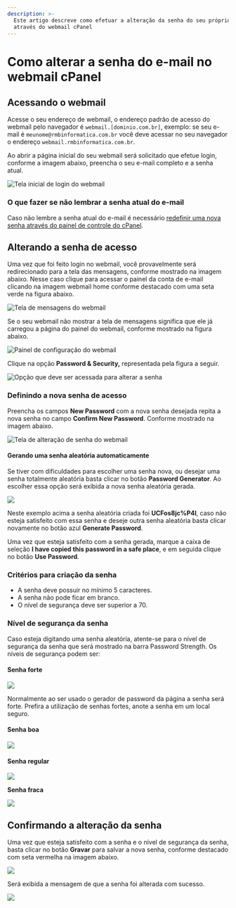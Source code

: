 ```yaml
---
description: >-
  Este artigo descreve como efetuar a alteração da senha do seu próprio e-mail
  através do webmail cPanel
---
```


# Como alterar a senha do e-mail no webmail cPanel

## Acessando o webmail

Acesse o seu endereço de webmail, o endereço padrão de acesso do webmail pelo navegador é `webmail.[dominio.com.br]`, exemplo: se seu e-mail é `meunome@rmbinformatica.com.br` você deve acessar no seu navegador o endereço `webmail.rmbinformatica.com.br`.

Ao abrir a página inicial do seu webmail será solicitado que efetue login, conforme a imagem abaixo, preencha o seu e-mail completo e a senha atual.

![Tela inicial de login do webmail](<../../.gitbook/assets/image (32).png>)

### O que fazer se não lembrar a senha atual do e-mail

Caso não lembre a senha atual do e-mail é necessário [redefinir uma nova senha através do painel de controle do cPanel](como-redefinir-a-senha-de-um-e-mail-no-painel-de-controle-cpanel.md).

## Alterando a senha de acesso

Uma vez que foi feito login no webmail, você provavelmente será redirecionado para a tela das mensagens, conforme mostrado na imagem abaixo. Nesse caso clique para acessar o painel da conta de e-mail clicando na imagem webmail home conforme destacado com uma seta verde na figura abaixo.

![Tela de mensagens do webmail](<../../.gitbook/assets/image (33).png>)

Se o seu webmail não mostrar a tela de mensagens significa que ele já carregou a página do painel do webmail, conforme mostrado na figura abaixo.

![Painel de configuração do webmail](<../../.gitbook/assets/image (34).png>)

Clique na opção **Password & Security,** representada pela figura a seguir.

![Opção que deve ser acessada para alterar a senha](<../../.gitbook/assets/image (35).png>)

### Definindo a nova senha de acesso

Preencha os campos **New Password** com a nova senha desejada repita a nova senha no campo **Confirm New Password**. Conforme mostrado na imagem abaixo.

![Tela de alteração de senha do webmail](<../../.gitbook/assets/image (36).png>)

#### Gerando uma senha aleatória automaticamente

Se tiver com dificuldades para escolher uma senha nova, ou desejar uma senha totalmente aleatória basta clicar no botão **Password Generator**. Ao escolher essa opção será exibida a nova senha aleatória gerada.

![](<../../.gitbook/assets/image (38).png>)

Neste exemplo acima a senha aleatória criada foi **UCFos8jc%P4I**, caso não esteja satisfeito com essa senha e deseje outra senha aleatória basta clicar novamente no botão azul **Generate Password**.&#x20;

Uma vez que esteja satisfeito com a senha gerada, marque a caixa de seleção **I have copied this password in a safe place**, e em seguida clique no botão **Use Password**.

### Critérios para criação da senha

* A senha deve possuir no mínimo 5 caracteres.
* A senha não pode ficar em branco.
* O nível de segurança deve ser superior a 70.

### Nível de segurança da senha

Caso esteja digitando uma senha aleatória, atente-se para o nível de segurança da senha que será mostrado na barra Password Strength. Os níveis de segurança podem ser:

#### Senha forte

![](<../../.gitbook/assets/image (39).png>)

Normalmente ao ser usado o gerador de password da página a senha será forte. Prefira a utilização de senhas fortes, anote a senha em um local seguro.

#### Senha boa

![](<../../.gitbook/assets/image (40).png>)

#### Senha regular

![](<../../.gitbook/assets/image (41).png>)

**Senha fraca**

![](<../../.gitbook/assets/image (42).png>)

## Confirmando a alteração da senha

Uma vez que esteja satisfeito com a senha e o nível de segurança da senha, basta clicar no botão **Gravar** para salvar a nova senha, conforme destacado com seta vermelha na imagem abaixo.

![](<../../.gitbook/assets/image (43).png>)

Será exibida a mensagem de que a senha foi alterada com sucesso.

![](<../../.gitbook/assets/image (44).png>)
